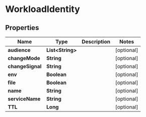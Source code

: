 

# WorkloadIdentity


## Properties

Name | Type | Description | Notes
------------ | ------------- | ------------- | -------------
**audience** | **List&lt;String&gt;** |  |  [optional]
**changeMode** | **String** |  |  [optional]
**changeSignal** | **String** |  |  [optional]
**env** | **Boolean** |  |  [optional]
**file** | **Boolean** |  |  [optional]
**name** | **String** |  |  [optional]
**serviceName** | **String** |  |  [optional]
**TTL** | **Long** |  |  [optional]



